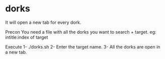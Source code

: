 # dorks

It will open a new tab for every dork.

Precon
You need a file with all the dorks you want to search + target. eg: intitle:index of target

Execute
1- ./dorks.sh
2- Enter the target name.
3- All the dorks are open in a new tab.
